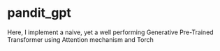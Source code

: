 # pandit_gpt
Here, I implement a naive, yet a well performing Generative Pre-Trained Transformer using Attention mechanism and Torch
